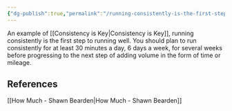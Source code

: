 ```yaml
---
{"dg-publish":true,"permalink":"/running-consistently-is-the-first-step-to-running-well/","created":"2021-09-02T21:40:24.000-04:00","updated":"2024-03-05T20:33:24.641-05:00"}
---
```


An example of [[Consistency is Key\|Consistency is Key]], running consistently is the first step to running well. You should plan to run consistently for at least 30 minutes a day, 6 days a week, for several weeks before progressing to the next step of adding volume in the form of time or mileage.

## References

[[How Much - Shawn Bearden\|How Much - Shawn Bearden]]
